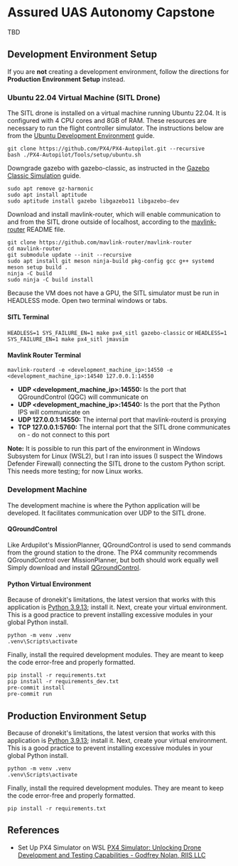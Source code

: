# Assured UAS Autonomy Capstone
TBD

## Development Environment Setup
If you are **not** creating a development environment, follow the directions for **Production Environment Setup** instead.

### Ubuntu 22.04 Virtual Machine (SITL Drone)
The SITL drone is installed on a virtual machine running Ubuntu 22.04. It is configured with 4 CPU cores and 8GB of RAM. These resources are necessary to run the flight controller simulator. The instructions below are from the [Ubuntu Development Environment](https://docs.px4.io/main/en/dev_setup/dev_env_linux_ubuntu.html) guide.
```
git clone https://github.com/PX4/PX4-Autopilot.git --recursive
bash ./PX4-Autopilot/Tools/setup/ubuntu.sh
```
Downgrade gazebo with gazebo-classic, as instructed in the [Gazebo Classic Simulation](https://docs.px4.io/main/en/sim_gazebo_classic/) guide.
```
sudo apt remove gz-harmonic
sudo apt install aptitude
sudo aptitude install gazebo libgazebo11 libgazebo-dev
```
Download and install mavlink-router, which will enable communication to and from the SITL drone outside of localhost, according to the [mavlink-router](https://github.com/mavlink-router/mavlink-router) README file.
```
git clone https://github.com/mavlink-router/mavlink-router
cd mavlink-router
git submodule update --init --recursive
sudo apt install git meson ninja-build pkg-config gcc g++ systemd
meson setup build .
ninja -C build
sudo ninja -C build install
```

Because the VM does not have a GPU, the SITL simulator must be run in HEADLESS mode. Open two terminal windows or tabs.
#### SITL Terminal
```HEADLESS=1 SYS_FAILURE_EN=1 make px4_sitl gazebo-classic``` or ```HEADLESS=1 SYS_FAILURE_EN=1 make px4_sitl jmavsim```

#### Mavlink Router Terminal
```mavlink-routerd -e <development_machine_ip>:14550 -e <development_machine_ip>:14540 127.0.0.1:14550```  
- **UDP <development_machine_ip>:14550:** Is the port that QGroundControl (QGC) will communicate on
- **UDP <development_machine_ip>:14540:** Is the port that the Python IPS will communicate on
- **UDP 127.0.0.1:14550:** The internal port that mavlink-routerd is proxying
- **TCP 127.0.0.1:5760:** The internal port that the SITL drone communicates on - do not connect to this port

**Note:** It is possible to run this part of the environment in Windows Subsystem for Linux (WSL2), but I ran into issues (I suspect the Windows Defender Firewall) connecting the SITL drone to the custom Python script. This needs more testing; for now Linux works.

### Development Machine
The development machine is where the Python application will be developed. It facilitates communication over UDP to the SITL drone.

#### QGroundControl
Like Ardupilot's MissionPlanner, QGroundControl is used to send commands from the ground station to the drone. The PX4 community recommends QGroundControl over MissionPlanner, but both should work equally well Simply download and install [QGroundControl](https://qgroundcontrol.com/downloads/).

#### Python Virtual Environment
Because of dronekit's limitations, the latest version that works with this application is [Python 3.9.13](https://www.python.org/downloads/release/python-3913/); install it. Next, create your virtual environment. This is a good practice to prevent installing excessive modules in your global Python install.
```
python -m venv .venv
.venv\Scripts\activate
```
Finally, install the required development modules. They are meant to keep the code error-free and properly formatted.
```
pip install -r requirements.txt
pip install -r requirements_dev.txt
pre-commit install
pre-commit run
```

## Production Environment Setup
Because of dronekit's limitations, the latest version that works with this application is [Python 3.9.13](https://www.python.org/downloads/release/python-3913/); install it. Next, create your virtual environment. This is a good practice to prevent installing excessive modules in your global Python install.
```
python -m venv .venv
.venv\Scripts\activate
```
Finally, install the required development modules. They are meant to keep the code error-free and properly formatted.
```
pip install -r requirements.txt
```

## References
- Set Up PX4 Simulator on WSL [PX4 Simulator: Unlocking Drone Development and Testing Capabilities - Godfrey Nolan, RIIS LLC](https://www.youtube.com/watch?v=sRQQimoGxu8)